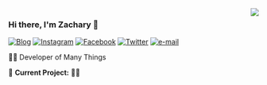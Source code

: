 <img align="right" src="https://github-readme-stats.vercel.app/api?username=codentacos&show_icons=true&theme=tokyonight">

### Hi there, I'm Zachary 👋

[![Blog](https://img.shields.io/static/v1?label=Blog&message=%20&color=blueviolet&logo=Jekyll&style=flat&logoColor=white)](https://www.instagram.com/zach_codes/)
[![Instagram](https://img.shields.io/static/v1?label=Instagram&message=%20&color=orange&logo=Instagram&style=flat&logoColor=white)](https://www.instagram.com/zach_codes/)
[![Facebook](https://img.shields.io/static/v1?label=Facebook&message=%20&color=9cf&logo=Facebook&style=flat&logoColor=white)](https://www.facebook.com/zachcodes/)
[![Twitter](https://img.shields.io/static/v1?label=Twitter&message=%20&color=1b81c1&logo=Twitter&style=flat&logoColor=white)](https://twitter.com/codeNtacos)
[![e-mail](https://img.shields.io/static/v1?label=e-mail&message=%20&color=green&logo=gmail&style=flat&logoColor=white)](mailto:nelsonz2021@gmail.com)
  
👨‍💻 Developer of Many Things
  
🚧 **Current Project:** :man_shrugging:


<!--
**codentacos/codentacos** is a ✨ _special_ ✨ repository because its `README.md` (this file) appears on your GitHub profile.

Here are some ideas to get you started:

- 🔭 I’m currently working on ...
- 🌱 I’m currently learning ...
- 👯 I’m looking to collaborate on ...
- 🤔 I’m looking for help with ...
- 💬 Ask me about ...
- 📫 How to reach me: ...
- 😄 Pronouns: ...
- ⚡ Fun fact: ...
-->
